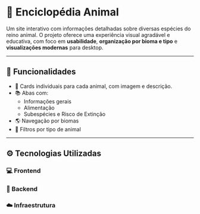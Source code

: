 # 🌿 Enciclopédia Animal

Um site interativo com informações detalhadas sobre diversas espécies do reino animal. O projeto oferece uma experiência visual agradável e educativa, com foco em **usabilidade**, **organização por bioma e tipo** e **visualizações modernas** para desktop.

---

## 📌 Funcionalidades

- 🐾 Cards individuais para cada animal, com imagem e descrição.
- 📚 Abas com:
  - Informações gerais
  - Alimentação
  - Subespécies e Risco de Extinção
- 🌎 Navegação por biomas 
- 🧬 Filtros por tipo de animal 

---

## ⚙️ Tecnologias Utilizadas

### 💻 Frontend


### 🧠 Backend


### ☁️ Infraestrutura



